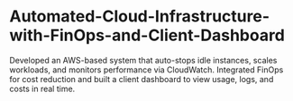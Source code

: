 # Automated-Cloud-Infrastructure-with-FinOps-and-Client-Dashboard
Developed an AWS-based system that auto-stops idle instances, scales workloads, and monitors performance via CloudWatch. Integrated FinOps for cost reduction and built a client dashboard to view usage, logs, and costs in real time.
